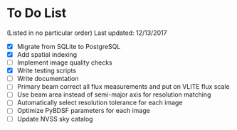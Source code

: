 # To Do List
(Listed in no particular order)
Last updated: 12/13/2017

- [X] Migrate from SQLite to PostgreSQL
- [X] Add spatial indexing
- [ ] Implement image quality checks
- [X] Write testing scripts
- [ ] Write documentation
- [ ] Primary beam correct all flux measurements and put on VLITE flux scale
- [ ] Use beam area instead of semi-major axis for resolution matching
- [ ] Automatically select resolution tolerance for each image
- [ ] Optimize PyBDSF parameters for each image
- [ ] Update NVSS sky catalog
